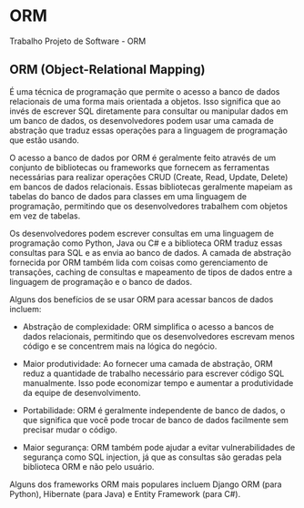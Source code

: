 # ORM

Trabalho Projeto de Software - ORM


## ORM (Object-Relational Mapping) 
  
É uma técnica de programação que permite o acesso a banco de dados relacionais de uma forma mais orientada a objetos. Isso significa que ao invés de escrever SQL diretamente para consultar ou manipular dados em um banco de dados, os desenvolvedores podem usar uma camada de abstração que traduz essas operações para a linguagem de programação que estão usando.

O acesso a banco de dados por ORM é geralmente feito através de um conjunto de bibliotecas ou frameworks que fornecem as ferramentas necessárias para realizar operações CRUD (Create, Read, Update, Delete) em bancos de dados relacionais. Essas bibliotecas geralmente mapeiam as tabelas do banco de dados para classes em uma linguagem de programação, permitindo que os desenvolvedores trabalhem com objetos em vez de tabelas.

Os desenvolvedores podem escrever consultas em uma linguagem de programação como Python, Java ou C# e a biblioteca ORM traduz essas consultas para SQL e as envia ao banco de dados. A camada de abstração fornecida por ORM também lida com coisas como gerenciamento de transações, caching de consultas e mapeamento de tipos de dados entre a linguagem de programação e o banco de dados.

Alguns dos benefícios de se usar ORM para acessar bancos de dados incluem:

-   Abstração de complexidade: ORM simplifica o acesso a bancos de dados relacionais, permitindo que os desenvolvedores escrevam menos código e se concentrem mais na lógica do negócio.
    
-   Maior produtividade: Ao fornecer uma camada de abstração, ORM reduz a quantidade de trabalho necessário para escrever código SQL manualmente. Isso pode economizar tempo e aumentar a produtividade da equipe de desenvolvimento.
    
-   Portabilidade: ORM é geralmente independente de banco de dados, o que significa que você pode trocar de banco de dados facilmente sem precisar mudar o código.
    
-   Maior segurança: ORM também pode ajudar a evitar vulnerabilidades de segurança como SQL injection, já que as consultas são geradas pela biblioteca ORM e não pelo usuário.
    

Alguns dos frameworks ORM mais populares incluem Django ORM (para Python), Hibernate (para Java) e Entity Framework (para C#).
